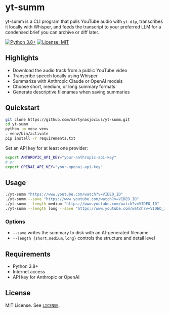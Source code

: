 # yt-summ

yt-summ is a CLI program that pulls YouTube audio with `yt-dlp`, transcribes it locally with Whisper, and feeds the transcript to your preferred LLM for a condensed brief you can archive or diff later.

[![Python 3.8+](https://img.shields.io/badge/python-3.8+-blue.svg)](https://www.python.org/downloads/)
[![License: MIT](https://img.shields.io/badge/License-MIT-yellow.svg)](https://opensource.org/licenses/MIT)

## Highlights

- Download the audio track from a public YouTube video
- Transcribe speech locally using Whisper
- Summarize with Anthropic Claude or OpenAI models
- Choose short, medium, or long summary formats
- Generate descriptive filenames when saving summaries

## Quickstart

```bash
git clone https://github.com/martynasjocius/yt-summ.git
cd yt-summ
python -m venv venv
. venv/bin/activate
pip install -r requirements.txt
```

Set an API key for at least one provider:

```bash
export ANTHROPIC_API_KEY="your-anthropic-api-key"
# or
export OPENAI_API_KEY="your-openai-api-key"
```

## Usage

```bash
./yt-summ "https://www.youtube.com/watch?v=VIDEO_ID"
./yt-summ --save "https://www.youtube.com/watch?v=VIDEO_ID"
./yt-summ --length medium "https://www.youtube.com/watch?v=VIDEO_ID"
./yt-summ --length long --save "https://www.youtube.com/watch?v=VIDEO_ID"
```

### Options

- `--save` writes the summary to disk with an AI-generated filename
- `--length {short,medium,long}` controls the structure and detail level

## Requirements

- Python 3.8+
- Internet access
- API key for Anthropic or OpenAI

## License

MIT License. See [`LICENSE`](LICENSE).
